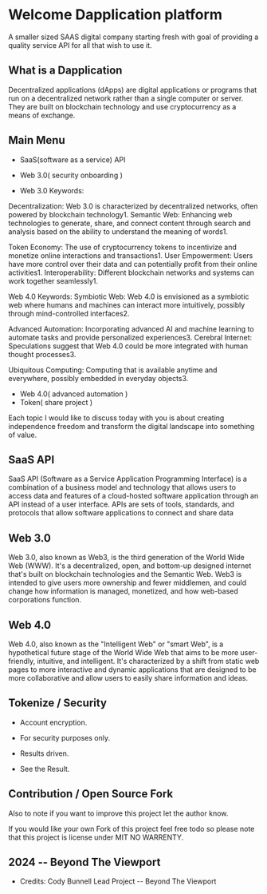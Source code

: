 # Welcome Dapplication platform

A smaller sized SAAS digital company starting fresh with goal
of providing a quality service API for all that wish to use it.

## What is a Dapplication

Decentralized applications (dApps) are digital applications or programs 
that run on a decentralized network rather than a single computer or server. 
They are built on blockchain technology and use cryptocurrency as a means of exchange.

## Main Menu

- SaaS(software as a service) API
- Web 3.0( security onboarding )

- Web 3.0 Keywords:

Decentralization: Web 3.0 is characterized by decentralized networks, often powered by blockchain technology1.
Semantic Web: Enhancing web technologies to generate, share, and connect content through search and analysis based on the ability to understand the meaning of words1.

Token Economy: The use of cryptocurrency tokens to incentivize and monetize online interactions and transactions1.
User Empowerment: Users have more control over their data and can potentially profit from their online activities1.
Interoperability: Different blockchain networks and systems can work together seamlessly1.

Web 4.0 Keywords:
Symbiotic Web: Web 4.0 is envisioned as a symbiotic web where humans and machines can interact more intuitively, possibly through mind-controlled interfaces2.

Advanced Automation: Incorporating advanced AI and machine learning to automate tasks and provide personalized experiences3.
Cerebral Internet: Speculations suggest that Web 4.0 could be more integrated with human thought processes3.

Ubiquitous Computing: Computing that is available anytime and everywhere, possibly embedded in everyday objects3.
- Web 4.0( advanced automation )
- Token( share project )

Each topic I would like to discuss today with you is about creating
independence freedom and transform the digital landscape into something
of value.

## SaaS API

SaaS API (Software as a Service Application Programming Interface) is a combination of a business model and technology 
that allows users to access data and features of a cloud-hosted software application through an API instead of a user interface. 
APIs are sets of tools, standards, and protocols that allow software applications to connect and share data

## Web 3.0

Web 3.0, also known as Web3, is the third generation of the World Wide Web (WWW). 
It's a decentralized, open, and bottom-up designed internet that's built on blockchain technologies and the Semantic Web. 
Web3 is intended to give users more ownership and fewer middlemen, and could change how 
information is managed, monetized, and how web-based corporations function.


## Web 4.0


Web 4.0, also known as the "Intelligent Web" or "smart Web", is a hypothetical future stage of the World Wide Web 
that aims to be more user-friendly, intuitive, and intelligent. It's characterized by a shift from static web pages 
to more interactive and dynamic applications that are designed to be more collaborative and allow users to easily 
share information and ideas.


## Tokenize / Security

- Account encryption.

- For security purposes only.

- Results driven.

- See the Result.

## Contribution / Open Source Fork

Also to note if you want to improve this project let the author know.

If you would like your own Fork of this project feel free todo so
please note that this project is license under MIT NO WARRENTY.

## 2024 -- Beyond The Viewport

- Credits: Cody Bunnell
Lead Project -- Beyond The Viewport
